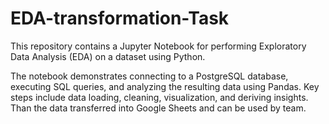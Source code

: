 # EDA-transformation-Task
This repository contains a Jupyter Notebook for performing Exploratory Data Analysis (EDA) on a dataset using Python.

The notebook demonstrates connecting to a PostgreSQL database, executing SQL queries, and analyzing the resulting data using Pandas. Key steps include data loading, cleaning, visualization, and deriving insights. Than the data transferred into Google Sheets and can be used by team.
